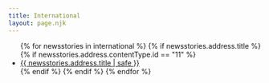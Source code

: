 ```yaml
---
title: International
layout: page.njk
---
```


<ul>
{% for newsstories in international %}
{% if newsstories.address.title %}
{% if newsstories.address.contentType.id == "11" %} <!-- permet de valider que seuls les news-stories sont affichées (pour retirer les vidéos, audios, extrats, etc.) -->
<li><a href="/international/articles/{{ newsstories.address.title | slug }}/">{{ newsstories.address.title | safe }}</a></li>
{% endif %}
{% endif %}
{% endfor %}
</ul>